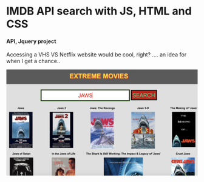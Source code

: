 # IMDB API search with JS, HTML and CSS 
#### API, Jquery project

Accessing a VHS VS Netflix website would be cool, right? .... an idea for when I get a chance.. 


![](images/loading.png)


